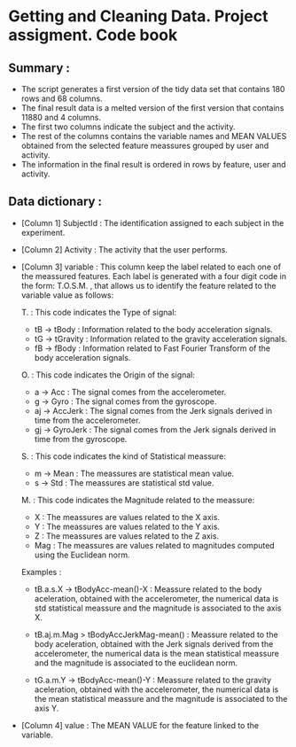 Getting and Cleaning Data. Project assigment. Code book
========================================================

Summary :
--------------------------------------------------------
- The script generates a first version of the tidy data set that contains 180 rows and 68 columns.
- The final result data is a melted version of the first version that contains 11880 and 4 columns.
- The first two columns indicate the subject and the activity.
- The rest of the columns contains the variable names and MEAN VALUES obtained from the selected feature meassures grouped by user and activity. 
- The information in the final result is ordered in rows by feature, user and activity.

Data dictionary :
-------------------------------------------------------
- [Column 1] SubjectId : The identification assigned to each subject in the experiment.
- [Column 2] Activity : The activity that the user performs.
- [Column 3] variable : This column keep the label related to each one of the meassured features. Each label
is generated with a four digit code in the form: 
                                  T.O.S.M. 
, that allows us to identify the feature related to the variable value as follows:

  T. : This code indicates the Type of signal:
    * tB -> tBody : Information related to the body acceleration signals.
    * tG -> tGravity : Information related to the gravity acceleration signals.
    * fB -> fBody : Information related to Fast Fourier Transform of the body acceleration signals.
    
  O. : This code indicates the Origin of the signal:
    * a -> Acc : The signal comes from the accelerometer.
    * g -> Gyro : The signal comes from the gyroscope.
    * aj -> AccJerk : The signal comes from the Jerk signals derived in time from the accelerometer.
    * gj -> GyroJerk : The signal comes from the Jerk signals derived in time from the gyroscope.
    
  S. : This code indicates the kind of Statistical meassure:
    * m -> Mean : The meassures are statistical mean value.
    * s -> Std : The meassures are statistical std value.
    
  M. : This code indicates the Magnitude related to the meassure:
    * X : The meassures are values related to the X axis.
    * Y : The meassures are values related to the Y axis.
    * Z : The meassures are values related to the Z axis.
    * Mag : The meassures are values related to magnitudes computed using the Euclidean norm.
    
    
    Examples :
    + tB.a.s.X -> tBodyAcc-mean()-X : Meassure related to the body aceleration, obtained with the accelerometer,
                  the numerical data is std statistical meassure and the magnitude is associated to the axis X.
    
  
    + tB.aj.m.Mag > tBodyAccJerkMag-mean() : Meassure related to the body aceleration, obtained with the Jerk signals derived from the accelerometer,
                   the numerical data is the mean statistical meassure and the magnitude is associated to the euclidean norm.
                    
    + tG.a.m.Y -> tBodyAcc-mean()-Y : Meassure related to the gravity aceleration, obtained with the accelerometer,
                  the numerical data is the mean statistical meassure and the magnitude is associated to the axis Y.
                            
 - [Column 4] value : The MEAN VALUE for the feature linked to the variable.
    